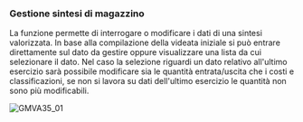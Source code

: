 ### Gestione sintesi di magazzino
La funzione permette di interrogare o modificare i dati di una sintesi valorizzata.
In base alla compilazione della videata iniziale si può entrare direttamente sul dato da gestire oppure visualizzare una lista da cui selezionare il dato.
Nel caso la selezione riguardi un dato relativo all'ultimo esercizio sarà possibile modificare sia le quantità entrata/uscita che i costi e classificazioni, se non si lavora su dati dell'ultimo esercizio le quantità non sono più modificabili.

![GMVA35_01](https://doc.smeup.com/immagini/MBDOC_OGG-P_GMVA35/GMVA35_01.png)